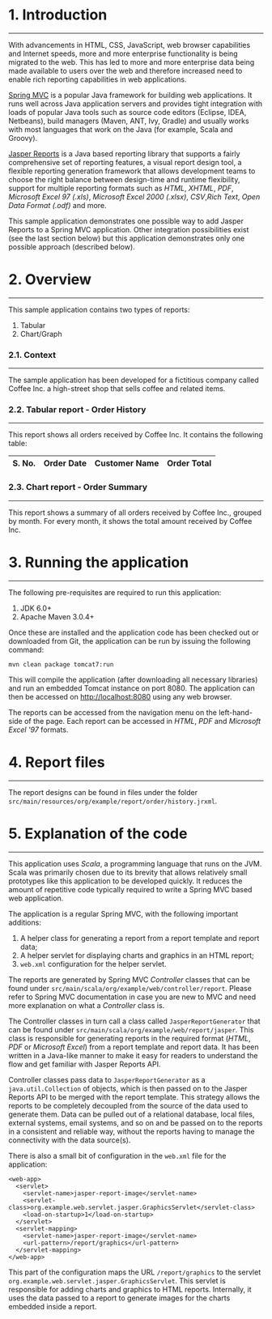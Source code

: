 # 1. Introduction
---
With advancements in HTML, CSS, JavaScript, web browser capabilities and Internet speeds,
more and more enterprise functionality is being migrated to the web.  This has led to more
and more enterprise data being made available to users over the web and therefore increased
need to enable rich reporting capabilities in web applications.

[Spring MVC](http://docs.spring.io/spring/docs/current/spring-framework-reference/htmlsingle/#spring-web)
is a popular Java framework for building web applications.  It runs well across Java application
servers and provides tight integration with loads of popular Java tools such as source code
editors (Eclipse, IDEA, Netbeans), build managers (Maven, ANT, Ivy, Gradle) and usually works
with most languages that work on the Java (for example, Scala and Groovy).

[Jasper Reports](http://community.jaspersoft.com/) is a Java based reporting library that
supports a fairly comprehensive set of reporting features, a visual report design tool, a
flexible reporting generation framework that allows development teams to choose the right
balance between design-time and runtime flexibility, support for multiple reporting formats
such as *HTML*, *XHTML*, *PDF*, *Microsoft Excel 97 (.xls)*, *Microsoft Excel 2000 (.xlsx)*,
*CSV*,*Rich Text*, *Open Data Format (.odf)* and more.

This sample application demonstrates one possible way to add Jasper Reports to a Spring MVC
application.  Other integration possibilities exist (see the last section below) but this
application demonstrates only one possible approach (described below).

# 2. Overview
---
This sample application contains two types of reports:

1. Tabular
1. Chart/Graph

### 2.1. Context
---
The sample application has been developed for a fictitious company called Coffee Inc. a
high-street shop that sells coffee and related items.

### 2.2. Tabular report - Order History
---
This report shows all orders received by Coffee Inc.  It contains the following table:

<table>
  <thead>
    <tr>
      <th>S. No.</th>
      <th>Order Date</th>
      <th>Customer Name</th>
      <th>Order Total</th>
    </tr>
  </thead>
</table>

### 2.3. Chart report - Order Summary
---
This report shows a summary of all orders received by Coffee Inc., grouped by month.
For every month, it shows the total amount received by Coffee Inc.

# 3. Running the application
---
The following pre-requisites are required to run this application:

1. JDK 6.0+
2. Apache Maven 3.0.4+

Once these are installed and the application code has been checked out or downloaded
from Git, the application can be run by issuing the following command:

    mvn clean package tomcat7:run

This will compile the application (after downloading all necessary libraries) and run
an embedded Tomcat instance on port 8080.  The application can then be accessed on
<http://localhost:8080> using any web browser.

The reports can be accessed from the navigation menu on the left-hand-side of the page.
Each report can be accessed in *HTML*, *PDF* and *Microsoft Excel '97* formats.

# 4. Report files
---
The report designs can be found in files under the folder
`src/main/resources/org/example/report/order/history.jrxml`.

# 5. Explanation of the code
---
This application uses *Scala*, a programming language that runs on the JVM.  Scala
was primarily chosen due to its brevity that allows relatively small prototypes like
this application to be developed quickly.  It reduces the amount of repetitive code
typically required to write a Spring MVC based web application.

The application is a regular Spring MVC, with the following important additions:

1. A helper class for generating a report from a report template and report data;
1. A helper servlet for displaying charts and graphics in an HTML report;
1. `web.xml` configuration for the helper servlet.

The reports are generated by Spring MVC *Controller* classes that can be found under
`src/main/scala/org/example/web/controller/report`.  Please refer to Spring MVC
documentation in case you are new to MVC and need more explanation on what a
*Controller* class is.

The Controller classes in turn call a class called `JasperReportGenerator` that can
be found under `src/main/scala/org/example/web/report/jasper`.  This class is responsible
for generating reports in the required format (*HTML*, *PDF* or *Microsoft Excel*) from
a report template and report data.  It has been written in a Java-like manner to
make it easy for readers to understand the flow and get familiar with Jasper Reports
API.

Controller classes pass data to `JasperReportGenerator` as a `java.util.Collection`
of objects, which is then passed on to the Jasper Reports API to be merged with the
report template.  This strategy allows the reports to be completely decoupled from
the source of the data used to generate them.  Data can be pulled out of a relational
database, local files, external systems, email systems, and so on and be passed on to
the reports in a consistent and reliable way, without the reports having to manage
the connectivity with the data source(s).

There is also a small bit of configuration in the `web.xml` file for the application:

    <web-app>
      <servlet>
        <servlet-name>jasper-report-image</servlet-name>
        <servlet-class>org.example.web.servlet.jasper.GraphicsServlet</servlet-class>
        <load-on-startup>1</load-on-startup>
      </servlet>
      <servlet-mapping>
        <servlet-name>jasper-report-image</servlet-name>
        <url-pattern>/report/graphics</url-pattern>
      </servlet-mapping>
    </web-app>

This part of the configuration maps the URL `/report/graphics` to the servlet
`org.example.web.servlet.jasper.GraphicsServlet`.  This servlet is responsible for
adding charts and graphics to HTML reports.  Internally, it uses the data passed to
a report to generate images for the charts embedded inside a report.
